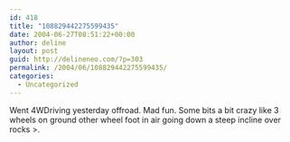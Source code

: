 ```yaml
---
id: 418
title: "108829442275599435"
date: 2004-06-27T08:51:22+00:00
author: deline
layout: post
guid: http://delineneo.com/?p=303
permalink: /2004/06/108829442275599435/
categories:
  - Uncategorized
---
```

Went 4WDriving yesterday offroad. Mad fun. Some bits a bit crazy like 3 wheels on ground other wheel foot in air going down a steep incline over rocks >.